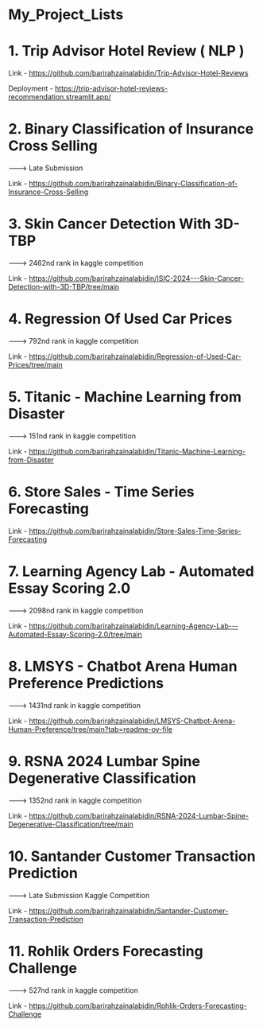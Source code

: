 # My_Project_Lists


# 1. Trip Advisor Hotel Review ( NLP )

Link - https://github.com/barirahzainalabidin/Trip-Advisor-Hotel-Reviews

Deployment - https://trip-advisor-hotel-reviews-recommendation.streamlit.app/




# 2.  Binary Classification of Insurance Cross Selling


---> Late Submission 

Link - https://github.com/barirahzainalabidin/Binary-Classification-of-Insurance-Cross-Selling




# 3. Skin Cancer Detection With 3D-TBP

---> 2462nd rank in kaggle competition

Link - https://github.com/barirahzainalabidin/ISIC-2024---Skin-Cancer-Detection-with-3D-TBP/tree/main




# 4. Regression Of Used Car Prices

---> 792nd rank in kaggle competition

Link - https://github.com/barirahzainalabidin/Regression-of-Used-Car-Prices/tree/main



# 5. Titanic - Machine Learning from Disaster


---> 151nd rank in kaggle competition

Link - https://github.com/barirahzainalabidin/Titanic-Machine-Learning-from-Disaster



# 6. Store Sales - Time Series Forecasting

Link - https://github.com/barirahzainalabidin/Store-Sales-Time-Series-Forecasting



# 7. Learning Agency Lab - Automated Essay Scoring 2.0


--->  2098nd rank in kaggle competition

Link - https://github.com/barirahzainalabidin/Learning-Agency-Lab---Automated-Essay-Scoring-2.0/tree/main




# 8. LMSYS - Chatbot Arena Human Preference Predictions


---> 1431nd rank in kaggle competition

Link - https://github.com/barirahzainalabidin/LMSYS-Chatbot-Arena-Human-Preference/tree/main?tab=readme-ov-file




# 9. RSNA 2024 Lumbar Spine Degenerative Classification

---> 1352nd rank in kaggle competition

Link - https://github.com/barirahzainalabidin/RSNA-2024-Lumbar-Spine-Degenerative-Classification/tree/main



# 10. Santander Customer Transaction Prediction

---> Late Submission Kaggle Competition

Link - https://github.com/barirahzainalabidin/Santander-Customer-Transaction-Prediction



# 11. Rohlik Orders Forecasting Challenge 


---> 527nd rank in kaggle competition

Link - https://github.com/barirahzainalabidin/Rohlik-Orders-Forecasting-Challenge


